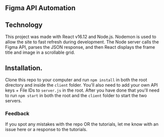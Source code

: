 ## Figma API Automation

## Technology
This project was made with React v16.12 and Node.js. Nodemon is used to allow the site to fast refresh during development. The Node server calls the Figma API, parses the JSON response, and then React displays the frame title and image in a scrollable grid.

## Installation.
Clone this repo to your computer and run `npm install` in both the root directory and inside the `client` folder.
You'll also need to add your own API keys + File IDs to `server.js` in the root.
After you have done that you'll need to run `npm start` in both the root and the `client` folder to start the two servers.

### Feedback
If you spot any mistakes with the repo OR the tutorials, let me know with an issue here or a response to the tutorials.


